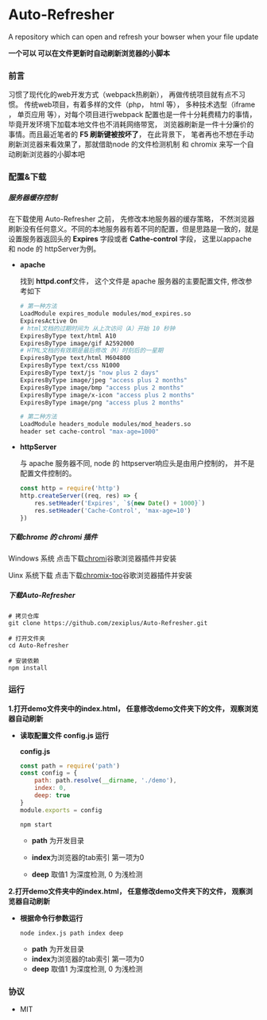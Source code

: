 # Auto-Refresher
A repository which can open and refresh your bowser when your file update

**一个可以 可以在文件更新时自动刷新浏览器的小脚本**



### 前言

习惯了现代化的web开发方式（webpack热刷新）， 再做传统项目就有点不习惯。 传统web项目，有着多样的文件（php， html 等）， 多种技术选型（iframe ， 单页应用 等），对每个项目进行webpack 配置也是一件十分耗费精力的事情， 毕竟开发环境下加载本地文件也不消耗网络带宽， 浏览器刷新是一件十分廉价的事情。而且最近笔者的 **F5 刷新键被按坏了**， 在此背景下， 笔者再也不想在手动刷新浏览器来看效果了，那就借助node 的文件检测机制 和 chromix 来写一个自动刷新浏览器的小脚本吧 



### 配置&下载



##### 服务器缓存控制

在下载使用 Auto-Refresher 之前， 先修改本地服务器的缓存策略， 不然浏览器刷新没有任何意义。不同的本地服务器有着不同的配置，但是思路是一致的，就是设置服务器返回头的 **Expires** 字段或者 **Cathe-control** 字段，  这里以appache 和 node 的 httpServer为例。

* **apache**

  找到 **httpd.conf**文件， 这个文件是 apache 服务器的主要配置文件, 修改参考如下

  ```bash
  # 第一种方法
  LoadModule expires_module modules/mod_expires.so
  ExpiresActive On
  # html文档的过期时间为 从上次访问（A）开始 10 秒钟
  ExpiresByType text/html A10
  ExpiresByType image/gif A2592000
  # HTML文档的有效期是最后修改（M）时刻后的一星期
  ExpiresByType text/html M604800
  ExpiresByType text/css N1000
  ExpiresByType text/js "now plus 2 days"
  ExpiresByType image/jpeg "access plus 2 months"
  ExpiresByType image/bmp "access plus 2 months"
  ExpiresByType image/x-icon "access plus 2 months"
  ExpiresByType image/png "access plus 2 months"
  
  # 第二种方法
  LoadModule headers_module modules/mod_headers.so
  header set cache-control "max-age=1000"
  ```

* **httpServer**

  与 apache 服务器不同, node 的 httpserver响应头是由用户控制的， 并不是配置文件控制的。

  ```js
  const http = require('http')
  http.createServer((req, res) => {
      res.setHeader('Expires', `${new Date() + 1000}`)
      res.setHeader('Cache-Control', 'max-age=10')
  })
  ```



##### 下载chrome 的 chromi 插件

Windows 系统 点击下载[chromi](https://chrome.google.com/webstore/detail/chromi/eeaebnaemaijhbdpnmfbdboenoomadbo)谷歌浏览器插件并安装

Uinx 系统下载 点击下载[chromix-too](https://chrome.google.com/webstore/detail/chromix-too/ppapdfccnamacakfkpfmpfnefpeajboj?utm_source=chrome-ntp-icon)谷歌浏览器插件并安装



##### 下载Auto-Refresher

```shell
# 拷贝仓库
git clone https://github.com/zexiplus/Auto-Refresher.git

# 打开文件夹
cd Auto-Refresher

# 安装依赖
npm install
```



### 运行

**1.打开demo文件夹中的index.html， 任意修改demo文件夹下的文件， 观察浏览器自动刷新**

* **读取配置文件 config.js 运行**



  **config.js** 

  ```js
  const path = require('path')
  const config = {
      path: path.resolve(__dirname, './demo'),
      index: 0,
      deep: true
  }
  module.exports = config
  ```

  ```shell
  npm start
  ```

  - **path** 为开发目录

  - **index**为浏览器的tab索引 第一项为0

  - **deep** 取值1 为深度检测, 0 为浅检测


**2.打开demo文件夹中的index.html， 任意修改demo文件夹下的文件， 观察浏览器自动刷新**

* **根据命令行参数运行**

  ```shell
  node index.js path index deep
  ```

  * **path** 为开发目录
  * **index**为浏览器的tab索引 第一项为0
  * **deep** 取值1 为深度检测, 0 为浅检测

### 协议 

* MIT